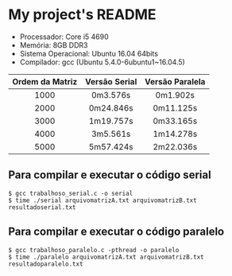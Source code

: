 # My project's README

* Processador: Core i5 4690
* Memória: 8GB DDR3
* Sistema Operacional: Ubuntu 16.04 64bits
* Compilador: gcc (Ubuntu 5.4.0-6ubuntu1~16.04.5)

|Ordem da Matriz |      Versão Serial          |  Versão Paralela    |
|:--------------:|:---------------------------:|:-------------------:|
|    1000        |         0m3.576s            |       0m1.902s      |
|    2000        |         0m24.846s           |       0m11.125s     |
|    3000        |         1m19.757s           |       0m33.165s     |
|    4000        |         3m5.561s            |       1m14.278s     |
|    5000        |         5m57.424s           |       2m22.036s     |
    
 ## Para compilar e executar o código serial
 
    $ gcc trabalhoso_serial.c -o serial
    $ time ./serial arquivomatrizA.txt arquivomatrizB.txt resultadoserial.txt
 ## Para compilar e executar o código paralelo
 
    $ gcc trabalhoso_paralelo.c -pthread -o paralelo
    $ time ./paralelo arquivomatrizA.txt arquivomatrizB.txt resultadoparalelo.txt

